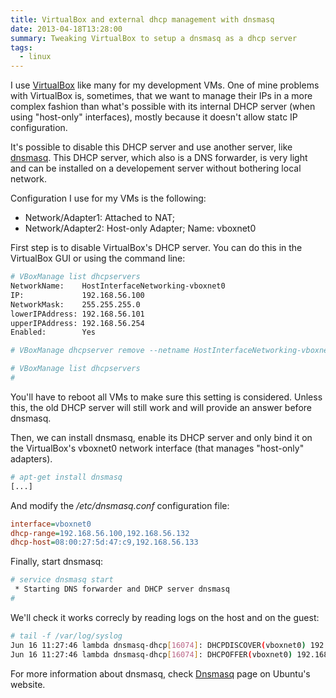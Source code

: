 ```yaml
---
title: VirtualBox and external dhcp management with dnsmasq
date: 2013-04-18T13:28:00
summary: Tweaking VirtualBox to setup a dnsmasq as a dhcp server 
tags:
  - linux
---
```


I use [VirtualBox](https://www.virtualbox.org/) like many for my development VMs. One of mine problems with VirtualBox is, sometimes, that we want to manage their IPs in a more complex fashion than what's possible with its internal DHCP server (when using "host-only" interfaces), mostly because it doesn't allow statc IP configuration.

It's possible to disable this DHCP server and use another server, like [dnsmasq](http://www.thekelleys.org.uk/dnsmasq/doc.html). This DHCP server, which also is a DNS forwarder, is very light and can be installed on a developement server without bothering local network.

Configuration I use for my VMs is the following:

* Network/Adapter1: Attached to NAT;
* Network/Adapter2: Host-only Adapter; Name: vboxnet0

First step is to disable VirtualBox's DHCP server. You can do this in the VirtualBox GUI or using the command line:

```sh
# VBoxManage list dhcpservers
NetworkName:    HostInterfaceNetworking-vboxnet0
IP:             192.168.56.100
NetworkMask:    255.255.255.0
lowerIPAddress: 192.168.56.101
upperIPAddress: 192.168.56.254
Enabled:        Yes

# VBoxManage dhcpserver remove --netname HostInterfaceNetworking-vboxnet0

# VBoxManage list dhcpservers
#
```

You'll have to reboot all VMs to make sure this setting is considered. Unless this, the old DHCP server will still work and will provide an answer before dnsmasq.

Then, we can install dnsmasq, enable its DHCP server and only bind it on the VirtualBox's vboxnet0 network interface (that manages "host-only" adapters).

```sh
# apt-get install dnsmasq
[...]
```

And modify the */etc/dnsmasq.conf* configuration file:

```ini
interface=vboxnet0
dhcp-range=192.168.56.100,192.168.56.132
dhcp-host=08:00:27:5d:47:c9,192.168.56.133
```

Finally, start dnsmasq:

```sh
# service dnsmasq start
 * Starting DNS forwarder and DHCP server dnsmasq                        [ OK ] 
#
```

We'll check it works correcly by reading logs on the host and on the guest:
```sh
# tail -f /var/log/syslog
Jun 16 11:27:46 lambda dnsmasq-dhcp[16074]: DHCPDISCOVER(vboxnet0) 192.168.56.101 08:00:27:5d:47:c9 
Jun 16 11:27:46 lambda dnsmasq-dhcp[16074]: DHCPOFFER(vboxnet0) 192.168.56.133 08:00:27:5d:47:c9 
```

For more information about dnsmasq, check [Dnsmasq](https://help.ubuntu.com/community/Dnsmasq) page on Ubuntu's website.
